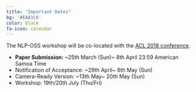 ```yaml
---
title: "Important Dates"
bg: '#EAA1C6'
color: black
fa-icon: calendar
---
```


The NLP-OSS workshop will be co-located with the [ACL 2018 conference](http://acl2018.org/).

- **Paper Submission:** ~25th March (Sun)~ 8th April 23:59 American Samoa Time
- Notification of Acceptance: ~29th April~ 6th May (Sun)
- Camera-Ready Version: ~13th May~ 20th May (Sun)
- Workshop: 19th/20th July  (Thu/Fri)
